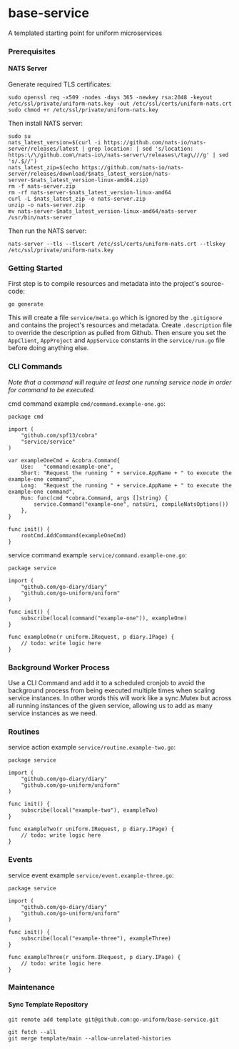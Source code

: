 # base-service
A templated starting point for uniform microservices

### Prerequisites

#### NATS Server
Generate required TLS certificates:
```
sudo openssl req -x509 -nodes -days 365 -newkey rsa:2048 -keyout /etc/ssl/private/uniform-nats.key -out /etc/ssl/certs/uniform-nats.crt
sudo chmod +r /etc/ssl/private/uniform-nats.key
```
Then install NATS server:
```
sudo su
nats_latest_version=$(curl -i https://github.com/nats-io/nats-server/releases/latest | grep location: | sed 's/location: https:\/\/github.com\/nats-io\/nats-server\/releases\/tag\///g' | sed 's/.$//')
nats_latest_zip=$(echo https://github.com/nats-io/nats-server/releases/download/$nats_latest_version/nats-server-$nats_latest_version-linux-amd64.zip)
rm -f nats-server.zip
rm -rf nats-server-$nats_latest_version-linux-amd64
curl -L $nats_latest_zip -o nats-server.zip
unzip -o nats-server.zip
mv nats-server-$nats_latest_version-linux-amd64/nats-server /usr/bin/nats-server
```
Then run the NATS server: 
```
nats-server --tls --tlscert /etc/ssl/certs/uniform-nats.crt --tlskey /etc/ssl/private/uniform-nats.key
```

### Getting Started
First step is to compile resources and metadata into the project's source-code:
```
go generate
```
This will create a file `service/meta.go` which is ignored by the `.gitignore` and contains the project's resources and metadata.
Create `.description` file to override the description as pulled from Github.
Then ensure you set the `AppClient`, `AppProject` and `AppService` constants in the `service/run.go` file before doing anything else.

### CLI Commands
_Note that a command will require at least one running service node in order for command to be executed._

cmd command example `cmd/command.example-one.go`:
```
package cmd

import (
	"github.com/spf13/cobra"
	"service/service"
)

var exampleOneCmd = &cobra.Command{
	Use:   "command:example-one",
	Short: "Request the running " + service.AppName + " to execute the example-one command",
	Long:  "Request the running " + service.AppName + " to execute the example-one command",
	Run: func(cmd *cobra.Command, args []string) {
		service.Command("example-one", natsUri, compileNatsOptions())
	},
}

func init() {
	rootCmd.AddCommand(exampleOneCmd)
}
```

service command example `service/command.example-one.go`:
```
package service

import (
	"github.com/go-diary/diary"
	"github.com/go-uniform/uniform"
)

func init() {
	subscribe(local(command("example-one")), exampleOne)
}

func exampleOne(r uniform.IRequest, p diary.IPage) {
	// todo: write logic here
}
```

### Background Worker Process

Use a CLI Command and add it to a scheduled cronjob to avoid the background process from being executed multiple times when scaling service instances.
In other words this will work like a sync.Mutex but across all running instances of the given service, allowing us to add as many service instances as we need.

### Routines

service action example `service/routine.example-two.go`:
```
package service

import (
	"github.com/go-diary/diary"
	"github.com/go-uniform/uniform"
)

func init() {
	subscribe(local("example-two"), exampleTwo)
}

func exampleTwo(r uniform.IRequest, p diary.IPage) {
	// todo: write logic here
}
```

### Events

service event example `service/event.example-three.go`:
```
package service

import (
	"github.com/go-diary/diary"
	"github.com/go-uniform/uniform"
)

func init() {
	subscribe(local("example-three"), exampleThree)
}

func exampleThree(r uniform.IRequest, p diary.IPage) {
	// todo: write logic here
}
```

### Maintenance

#### Sync Template Repository
```
git remote add template git@github.com:go-uniform/base-service.git
```
```
git fetch --all
git merge template/main --allow-unrelated-histories
```